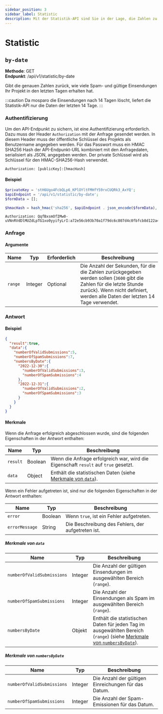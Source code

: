 ```yaml
---
sidebar_position: 3
sidebar_label: Statistic
description: Mit der Statistik-API sind Sie in der Lage, die Zahlen zu Ihrem Projekt abzurufen.
---
```


# Statistic

## `by-date`

**Methode**: GET<br />
**Endpunkt**: /api/v1/statistic/by-date<br />

Gibt die genauen Zahlen zurück, wie viele Spam- und gültige Einsendungen Ihr Projekt in den letzten Tagen erhalten hat.

:::caution
Da mosparo die Einsendungen nach 14 Tagen löscht, liefert die Statistik-API nur die Daten der letzten 14 Tage.
:::

### Authentifizierung

Um den API-Endpunkt zu sichern, ist eine Authentifizierung erforderlich. Dazu muss der Header `Authorization` mit der Anfrage gesendet werden. In diesem Header muss der öffentliche Schlüssel des Projekts als Benutzername angegeben werden. Für das Passwort muss ein HMAC SHA256 Hash der API-Endpunkt-URL kombiniert mit den Anfragedaten, serialisiert als JSON, angegeben werden. Der private Schlüssel wird als Schlüssel für den HMAC-SHA256-Hash verwendet.

```http request
Authorization: [publicKey]:[hmacHash]
```

#### Beispiel

```php
$privateKey = 'stH6Ugo4FcbQLp6_KPlOYltFMHfY59rxCUQRk3_AxYQ';
$apiEndpoint = '/api/v1/statistic/by-date';
$formData = [];

$hmacHash = hash_hmac('sha256', $apiEndpoint . json_encode($formData), $privateKey);
```

```http request
Authorization: QqfBxsmOfIMw0-uVNnRVdDlMUZdLpTG1xo0yyifyLrI:a72e56cb93b70a1f79dc6c807d4c0fbfcb8d122a458509299e2acdbb3a6f1df2
```

### Anfrage

#### Argumente

| Name                  | Typ     | Erforderlich | Beschreibung                                                                                                                                                               |
|-----------------------|---------|--------------|----------------------------------------------------------------------------------------------------------------------------------------------------------------------------|
| `range`               | Integer | Optional     | Die Anzahl der Sekunden, für die die Zahlen zurückgegeben werden sollen (`3600` gibt die Zahlen für die letzte Stunde zurück). Wenn nicht definiert, werden alle Daten der letzten 14 Tage verwendet. |

### Antwort

#### Beispiel
```json
{
  "result":true,
  "data":{
    "numberOfValidSubmissions":5,
    "numberOfSpamSubmissions":7,
    "numbersByDate":{
      "2022-12-30":{
        "numberOfValidSubmissions":3,
        "numberOfSpamSubmissions":4
      },
      "2022-12-31":{
        "numberOfValidSubmissions":2,
        "numberOfSpamSubmissions":3
      }
    }
  }
}
```

#### Merkmale

Wenn die Anfrage erfolgreich abgeschlossen wurde, sind die folgenden Eigenschaften in der Antwort enthalten:

| Name             | Typ     | Beschreibung                                                                          |
|------------------|---------|---------------------------------------------------------------------------------------|
| `result`         | Boolean | Wenn die Anfrage erfolgreich war, wird die Eigenschaft `result` auf `true` gesetzt.   |
| `data`           | Object  | Enthält die statistischen Daten (siehe [Merkmale von `data`](#merkmale-von-data)). |

Wenn ein Fehler aufgetreten ist, sind nur die folgenden Eigenschaften in der Antwort enthalten:

| Name           | Typ     | Beschreibung                                       |
|----------------|---------|----------------------------------------------------|
| `error`        | Boolean | Wenn `true`, ist ein Fehler aufgetreten.           |
| `errorMessage` | String  | Die Beschreibung des Fehlers, der aufgetreten ist. |

##### Merkmale von `data`

| Name                       | Typ     | Beschreibung                                                                                                                               |
|----------------------------|---------|--------------------------------------------------------------------------------------------------------------------------------------------|
| `numberOfValidSubmissions` | Integer | Die Anzahl der gültigen Einsendungen im ausgewählten Bereich (`range`).                                                                    |
| `numberOfSpamSubmissions`  | Integer | Die Anzahl der Einsendungen als Spam im ausgewählten Bereich (`range`).                                                                              |
| `numbersByDate`            | Objekt  | Enthält die statistischen Daten für jeden Tag im ausgewählten Bereich (`range`) (siehe [Merkmale von `numbersByDate`](#merkmale-von-numbersbydate)). |

##### Merkmale von `numbersByDate`

| Name                       | Typ     | Beschreibung                                         |
|----------------------------|---------|------------------------------------------------------|
| `numberOfValidSubmissions` | Integer | Die Anzahl der gültigen Einreichungen für das Datum. |
| `numberOfSpamSubmissions`  | Integer | Die Anzahl der Spam-Emissionen für das Datum.        |